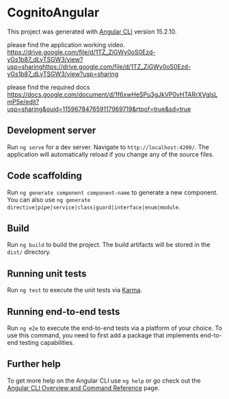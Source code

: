 # CognitoAngular

This project was generated with [Angular CLI](https://github.com/angular/angular-cli) version 15.2.10.

please find the application working video. https://drive.google.com/file/d/1TZ_ZiGWy0oS0Ezd-yGs1b87_dLyTSGW3/view?usp=sharinghttps://drive.google.com/file/d/1TZ_ZiGWy0oS0Ezd-yGs1b87_dLyTSGW3/view?usp=sharing

please find the required docs https://docs.google.com/document/d/1f6xwHeSPu3gJkVP0vHTARrXVgIsLmP5e/edit?usp=sharing&ouid=115967847659117969719&rtpof=true&sd=true

## Development server

Run `ng serve` for a dev server. Navigate to `http://localhost:4200/`. The application will automatically reload if you change any of the source files.

## Code scaffolding

Run `ng generate component component-name` to generate a new component. You can also use `ng generate directive|pipe|service|class|guard|interface|enum|module`.

## Build

Run `ng build` to build the project. The build artifacts will be stored in the `dist/` directory.

## Running unit tests

Run `ng test` to execute the unit tests via [Karma](https://karma-runner.github.io).

## Running end-to-end tests

Run `ng e2e` to execute the end-to-end tests via a platform of your choice. To use this command, you need to first add a package that implements end-to-end testing capabilities.

## Further help

To get more help on the Angular CLI use `ng help` or go check out the [Angular CLI Overview and Command Reference](https://angular.io/cli) page.
